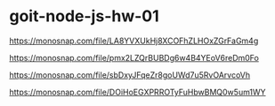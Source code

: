 # goit-node-js-hw-01

https://monosnap.com/file/LA8YVXUkHj8XCOFhZLHOxZGrFaGm4g

https://monosnap.com/file/pmx2LZQrBUBDg6w4B4YEoV6reDm0Fo

https://monosnap.com/file/sbDxyJFqeZr8goUWd7u5RvOArvcoVh

https://monosnap.com/file/DOiHoEGXPRROTyFuHbwBMQ0w5um1WY
